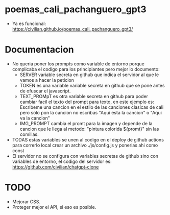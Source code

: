 # poemas_cali_pachanguero_gpt3
- Ya es funcional: https://civilian.github.io/poemas_cali_pachanguero_gpt3/

# Documentacion
- No queria poner los prompts como variable de entorno porque complicaba el
codigo para los principiantes pero mejor lo documento:
  - SERVER variable secreta en github que indica el servidor al que le vamos a
        hacer la peticion
  - TOKEN es una variable variable secreta en github que se pone antes de ofuscar el javascript.
  - TEXT_PROMpT es otra variable secreta en github para poder cambiar facil el texto
    del prompt para texto, en este ejemplo es: Escribeme una cancion en el 
        estilo de las canciones clasicas de cali pero solo 
        pon la cancion no escribas "Aqui esta la cancion" o "Aqui va la cancion"
  -  IMG_PROMPT cambia el promt para la imagen y depende de la cancion que le llega
        al metodo: "pintura colorida ${promt}" sin las comillas.
- TODAS estas variables se unen al codigo en el deploy de github actions para
    correrlo local crear un archivo ./js/config.js y ponerlas ahi como const
- El servidor no se configura con variables secretas de github sino con variables
    de entorno, el codigo del servidor es: https://github.com/civilian/chatgpt-clone

# TODO
- Mejorar CSS.
- Proteger mejor el API, si eso es posible.

